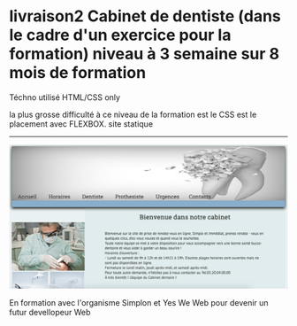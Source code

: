 # livraison2 Cabinet de dentiste (dans le cadre d'un exercice pour la formation) niveau à 3 semaine sur 8 mois de formation

Téchno utilisé HTML/CSS only

la plus grosse difficulté à ce niveau de la formation est le CSS est le placement avec FLEXBOX.
site statique
*****

<img src="./images/screen.png" />

En formation avec l'organisme Simplon et Yes We Web pour devenir un futur devellopeur Web
